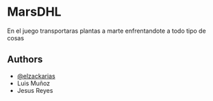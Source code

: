 
# MarsDHL

En el juego transportaras plantas a marte enfrentandote a todo tipo de cosas

## Authors

- [@elzackarias](https://www.github.com/elzackarias)
- Luis Muñoz
- Jesus Reyes